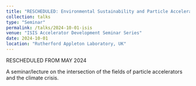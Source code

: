 ```yaml
---
title: "RESCHEDULED: Environmental Sustainability and Particle Accelerators"
collection: talks
type: "Seminar"
permalink: /talks/2024-10-01-isis
venue: "ISIS Accelerator Development Seminar Series"
date: 2024-10-01
location: "Rutherford Appleton Laboratory, UK"
---
```


RESCHEDULED FROM MAY 2024

A seminar/lecture on the intersection of the fields of particle accelerators and the climate crisis.